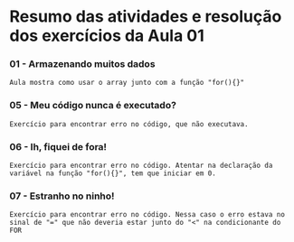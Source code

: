 # Resumo das atividades e resolução dos exercícios da Aula 01 #

### 01 - Armazenando muitos dados ###
    Aula mostra como usar o array junto com a função "for(){}"


### 05 - Meu código nunca é executado? ###  
    Exercício para encontrar erro no código, que não executava.


### 06 - Ih, fiquei de fora! ###
    Exercício para encontrar erro no código. Atentar na declaração da variável na função "for(){}", tem que iniciar em 0.


### 07 - Estranho no ninho! ###
    Exercício para encontrar erro no código. Nessa caso o erro estava no sinal de "=" que não deveria estar junto do "<" na condicionante do FOR